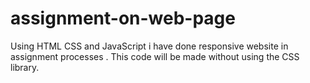 # assignment-on-web-page
Using HTML CSS and JavaScript i have done responsive website in assignment processes . This code will be made without using the CSS library.
